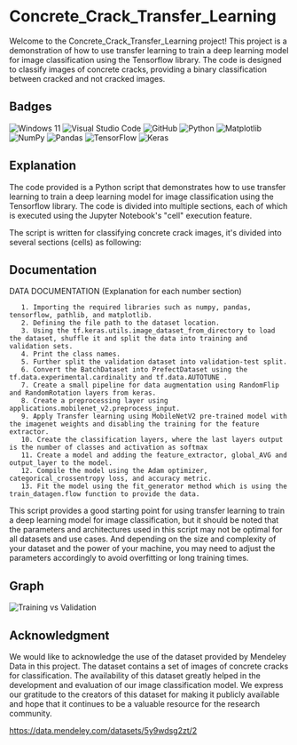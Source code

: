 # Concrete_Crack_Transfer_Learning
Welcome to the Concrete_Crack_Transfer_Learning project! This project is a demonstration of how to use transfer learning to train a deep learning model for image classification using the Tensorflow library. The code is designed to classify images of concrete cracks, providing a binary classification between cracked and not cracked images.

## Badges

![Windows 11](https://img.shields.io/badge/Windows%2011-%230079d5.svg?style=for-the-badge&logo=Windows%2011&logoColor=white)
![Visual Studio Code](https://img.shields.io/badge/Visual%20Studio%20Code-0078d7.svg?style=for-the-badge&logo=visual-studio-code&logoColor=white)
![GitHub](https://img.shields.io/badge/github-%23121011.svg?style=for-the-badge&logo=github&logoColor=white)
![Python](https://img.shields.io/badge/python-3670A0?style=for-the-badge&logo=python&logoColor=ffdd54)
![Matplotlib](https://img.shields.io/badge/Matplotlib-%23ffffff.svg?style=for-the-badge&logo=Matplotlib&logoColor=black)
![NumPy](https://img.shields.io/badge/numpy-%23013243.svg?style=for-the-badge&logo=numpy&logoColor=white)
![Pandas](https://img.shields.io/badge/pandas-%23150458.svg?style=for-the-badge&logo=pandas&logoColor=white)
![TensorFlow](https://img.shields.io/badge/TensorFlow-%23FF6F00.svg?style=for-the-badge&logo=TensorFlow&logoColor=white)
![Keras](https://img.shields.io/badge/Keras-%23D00000.svg?style=for-the-badge&logo=Keras&logoColor=white)

## Explanation
The code provided is a Python script that demonstrates how to use transfer learning to train a deep learning model for image classification 
using the Tensorflow library. The code is divided into multiple sections, each of which is executed using the Jupyter Notebook's "cell" execution feature.

The script is written for classifying concrete crack images, it's divided into several sections (cells) as following:

## Documentation
DATA DOCUMENTATION (Explanation for each number section)

       1. Importing the required libraries such as numpy, pandas, tensorflow, pathlib, and matplotlib.
       2. Defining the file path to the dataset location.
       3. Using the tf.keras.utils.image_dataset_from_directory to load the dataset, shuffle it and split the data into training and validation sets.
       4. Print the class names.
       5. Further split the validation dataset into validation-test split.
       6. Convert the BatchDataset into PrefectDataset using the tf.data.experimental.cardinality and tf.data.AUTOTUNE .
       7. Create a small pipeline for data augmentation using RandomFlip and RandomRotation layers from keras.
       8. Create a preprocessing layer using applications.mobilenet_v2.preprocess_input.
       9. Apply Transfer learning using MobileNetV2 pre-trained model with the imagenet weights and disabling the training for the feature extractor.
       10. Create the classification layers, where the last layers output is the number of classes and activation as softmax
       11. Create a model and adding the feature_extractor, global_AVG and output_layer to the model.
       12. Compile the model using the Adam optimizer, categorical_crossentropy loss, and accuracy metric.
       13. Fit the model using the fit_generator method which is using the train_datagen.flow function to provide the data.


This script provides a good starting point for using transfer learning to train a deep learning model for image classification, 
but it should be noted that the parameters and architectures used in this script may not be optimal for all datasets and use cases. 
And depending on the size and complexity of your dataset and the power of your machine, you may need to adjust the parameters accordingly to avoid 
overfitting or long training times.
## Graph
![Training vs Validation](https://user-images.githubusercontent.com/82282919/211732878-3d2ad857-62ee-496f-9fe9-80eb83ffde81.png)

## Acknowledgment 
We would like to acknowledge the use of the dataset provided by Mendeley Data in this project. The dataset contains a set of images of concrete cracks for classification. The availability of this dataset greatly helped in the development and evaluation of our image classification model. We express our gratitude to the creators of this dataset for making it publicly available and hope that it continues to be a valuable resource for the research community.

https://data.mendeley.com/datasets/5y9wdsg2zt/2

